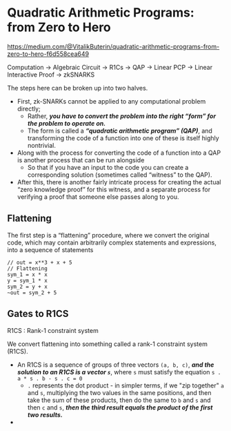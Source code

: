 # Quadratic Arithmetic Programs: from Zero to Hero

https://medium.com/@VitalikButerin/quadratic-arithmetic-programs-from-zero-to-hero-f6d558cea649

Computation -> Algebraic Circuit -> R1Cs -> QAP -> Linear PCP -> Linear Interactive Proof -> zkSNARKS

The steps here can be broken up into two halves. 

- First, zk-SNARKs cannot be applied to any computational problem directly;
  - Rather, ***you have to convert the problem into the right “form” for the problem to operate on.***
  - The form is called a ***“quadratic arithmetic program” (QAP)***, and transforming the code of a function into one of these is itself highly nontrivial.
- Along with the process for converting the code of a function into a QAP is another process that can be run alongside
  - So that if you have an input to the code you can create a corresponding solution (sometimes called “witness” to the QAP).
- After this, there is another fairly intricate process for creating the actual “zero knowledge proof” for this witness, and a separate process for verifying a proof that someone else passes along to you.

## Flattening

The first step is a “flattening” procedure, where we convert the original code, which may contain arbitrarily complex statements and expressions, into a sequence of statements

```
// out = x**3 + x + 5
// Flattening
sym_1 = x * x
y = sym_1 * x
sym_2 = y + x
~out = sym_2 + 5
```

## Gates to R1CS

R1CS : Rank-1 constraint system

We convert flattening into something called a rank-1 constraint system (R1CS).

- An R1CS is a sequence of groups of three vectors `(a, b, c)`, ***and the solution to an R1CS is a vector `s`***, where `s` must satisfy the equation `s . a * s . b - s . c = 0`
  - `.` represents the dot product - in simpler terms, if we "zip together" `a` and `s`, multiplying the two values in the same positions, and then take the sum of these products, then do the same to `b` and `s` and then `c` and `s`, ***then the third result equals the product of the first two results.***
- 